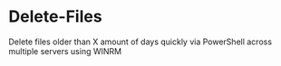# Delete-Files
Delete files older than X amount of days quickly via PowerShell across multiple servers using WINRM
